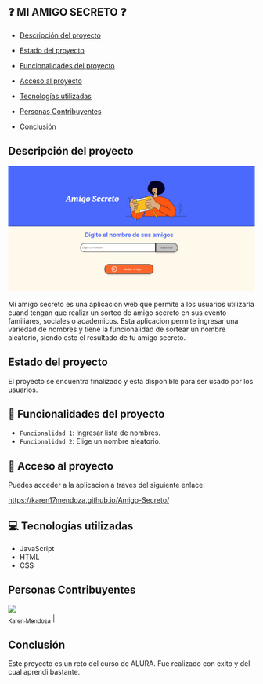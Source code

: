 ## :question: MI AMIGO SECRETO :question:

- [Descripción del proyecto](#descripción-del-proyecto)

- [Estado del proyecto](#Estado-del-proyecto)

- [Funcionalidades del proyecto](#Funcionalidades-del-proyecto)

- [Acceso al proyecto](#acceso-proyecto)

- [Tecnologías utilizadas](#tecnologías-utilizadas)

- [Personas Contribuyentes](#personas-contribuyentes)

- [Conclusión](#conclusión)

## Descripción del proyecto

![MI AMIGO SECRETO](image-4.png)

Mi amigo secreto es una aplicacion web que permite a los usuarios utilizarla cuand tengan que realizr un sorteo de amigo secreto en sus evento familiares, sociales o academicos. Esta aplicacion permite ingresar una variedad de nombres y tiene la funcionalidad de sortear un nombre aleatorio, siendo este el resultado de tu amigo secreto.

## Estado del proyecto

El proyecto se encuentra finalizado y esta disponible para ser usado por los usuarios.

## :hammer: Funcionalidades del proyecto

- `Funcionalidad 1`: Ingresar lista de nombres.
- `Funcionalidad 2`: Elige un nombre aleatorio.

## :file_folder: Acceso al proyecto

Puedes acceder a la aplicacion a traves del siguiente enlace:

https://karen17mendoza.github.io/Amigo-Secreto/

## :computer: Tecnologías utilizadas

- JavaScript
- HTML
- CSS

## Personas Contribuyentes

[<img src="https://avatars.githubusercontent.com/u/163893381?s=400&u=ef101af3a47e91d4f887453ec5f797470719d7ca&v=4" width=115><br><sub>Karen Mendoza</sub>](https://github.com/Karen17Mendoza) |

## Conclusión

Este proyecto es un reto del curso de ALURA. Fue realizado con exito y del cual aprendi bastante.
